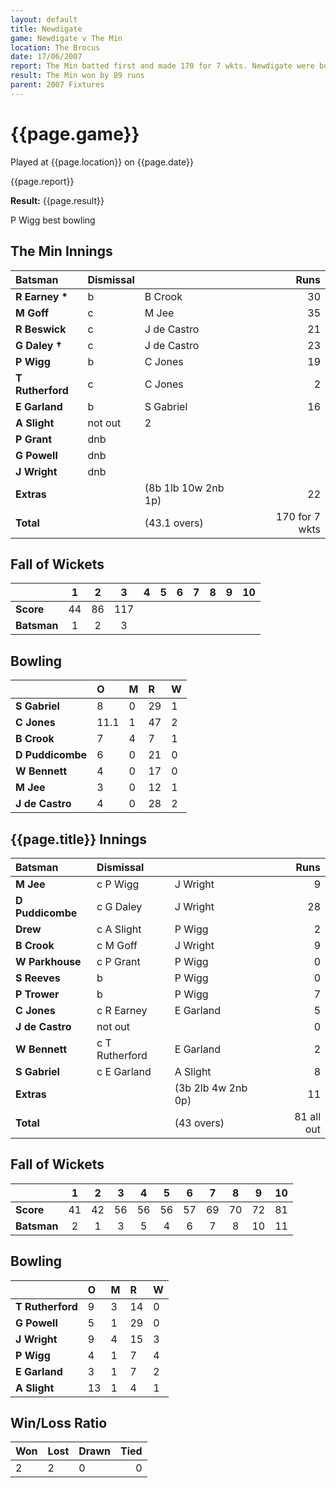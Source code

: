 ```yaml
---
layout: default
title: Newdigate
game: Newdigate v The Min
location: The Brocus
date: 17/06/2007
report: The Min batted first and made 170 for 7 wkts. Newdigate were bowled out for 81 in reply
result: The Min won by 89 runs
parent: 2007 Fixtures
---
```


# {{page.game}}

Played at {{page.location}} on {{page.date}}

{{page.report}}

**Result:** {{page.result}}

P Wigg best bowling

## The Min Innings

| Batsman | Dismissal |  | Runs |
|:---|:---|---|---:|
| **R Earney &#42;** | b | B Crook | 30 |
| **M Goff** | c | M Jee | 35 |
| **R Beswick** | c | J de Castro | 21 |
| **G Daley &#8224;** | c | J de Castro | 23 |
| **P Wigg** | b | C Jones | 19 |
| **T Rutherford** | c | C Jones | 2 |
| **E Garland** | b | S Gabriel | 16 |
| **A Slight** | not out |  2 |
| **P Grant** | dnb |  |  |
| **G Powell** | dnb |  |  |
| **J Wright** | dnb |  |  |
| **Extras** | | (8b 1lb 10w 2nb 1p) | 22 |
| **Total** | | (43.1 overs) | 170 for 7 wkts |

## Fall of Wickets

| | 1 | 2 | 3 | 4 | 5 | 6 | 7 | 8 | 9 | 10 |
|---|:---:|:---:|:---:|:---:|:---:|:---:|:---:|:---:|:---:|:---:|
| **Score** | 44 | 86 | 117 |  |  |  |  |  |  |  |
| **Batsman** | 1 | 2 | 3 |  |  |  |  |  |  |  |

## Bowling

| | O | M | R | W |
|---|:---|:---|:---|:---|
| **S Gabriel** | 8 | 0 | 29 | 1 |
| **C Jones** | 11.1 | 1 | 47 | 2 |
| **B Crook** | 7 | 4 | 7 | 1 |
| **D Puddicombe** | 6 | 0 | 21 | 0 |
| **W Bennett** | 4 | 0 | 17 | 0 |
| **M Jee** | 3 | 0 | 12 | 1 |
| **J de Castro** | 4 | 0 | 28 | 2 |

## {{page.title}} Innings

| Batsman | Dismissal |  | Runs |
|:---|:---|---|---:|
| **M Jee** | c P Wigg | J Wright | 9 |
| **D Puddicombe** | c G Daley | J Wright | 28 |
| **Drew** | c A Slight | P Wigg | 2 |
| **B Crook** | c M Goff | J Wright | 9 |
| **W Parkhouse** | c P Grant | P Wigg | 0 |
| **S Reeves** | b | P Wigg  | 0 |
| **P Trower** | b | P Wigg | 7 |
| **C Jones** | c R Earney | E Garland | 5 |
| **J de Castro** | not out |  | 0 |
| **W Bennett** | c T Rutherford | E Garland | 2 |
| **S Gabriel** | c E Garland | A Slight | 8 |
| **Extras** | | (3b 2lb 4w 2nb 0p) | 11 |
| **Total** | | (43 overs) | 81 all out |

## Fall of Wickets

| | 1 | 2 | 3 | 4 | 5 | 6 | 7 | 8 | 9 | 10 |
|---|:---:|:---:|:---:|:---:|:---:|:---:|:---:|:---:|:---:|:---:|
| **Score** | 41 | 42 | 56 | 56 | 56 | 57 | 69 | 70 | 72 | 81 |
| **Batsman** | 2 | 1 | 3 | 5 | 4 | 6 | 7 | 8 | 10 | 11 |

## Bowling

| | O | M | R | W |
|---|:---|:---|:---|:---|
| **T Rutherford** | 9 | 3 | 14 | 0 |
| **G Powell** | 5 | 1 | 29 | 0 |
| **J Wright** | 9 | 4 | 15 | 3 |
| **P Wigg** | 4 | 1 | 7 | 4 |
| **E Garland** | 3 | 1 | 7 | 2 |
| **A Slight** | 13 | 1 | 4 | 1 |

## Win/Loss Ratio

| Won | Lost | Drawn | Tied |
|:---|:---|:---|---:|
| 2 | 2 | 0 | 0 |